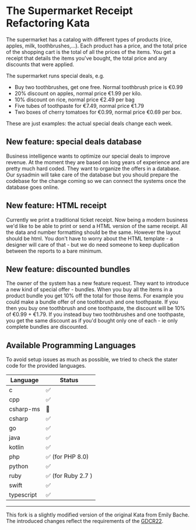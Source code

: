 # The Supermarket Receipt Refactoring Kata

The supermarket has a catalog with different types of products (rice, apples, milk, toothbrushes,...). Each product has a price, and the total price of the shopping cart is the total of all the prices of the items. You get a receipt that details the items you've bought, the total price and any discounts that were applied.

The supermarket runs special deals, e.g.
 - Buy two toothbrushes, get one free. Normal toothbrush price is €0.99
 - 20% discount on apples, normal price €1.99 per kilo.
 - 10% discount on rice, normal price €2.49 per bag
 - Five tubes of toothpaste for €7.49, normal price €1.79
 - Two boxes of cherry tomatoes for €0.99, normal price €0.69 per box.

These are just examples: the actual special deals change each week.

## New feature: special deals database

Business intelligence wants to optimize our special deals to improve revenue.
At the moment they are based on long years of experience and are pretty much
hard coded. They want to organize the offers in a database.
Our sysadmin will take care of the database but you should prepare the codebase
for the change coming so we can connect the systems once the database goes online.

## New feature: HTML receipt

Currently we print a traditional ticket receipt. Now being a modern business we'd
like to be able to print or send a HTML version of the same receipt. All the data
and number formatting should be the same. However the layout should be html.
You don't have to worry about the HTML template - a designer will care of that - but
we do need someone to keep duplication between the reports to a bare minimum.

## New feature: discounted bundles

The owner of the system has a new feature request. They want to introduce a new kind of special offer - bundles. When you buy all the items in a product bundle
you get 10% off the total for those items. For example you could make a bundle offer of one toothbrush and one toothpaste. If you then you buy one toothbrush and one toothpaste, the discount will be 10% of €0.99 + €1.79. If you instead buy two toothbrushes and one toothpaste, you get the same discount as if you'd bought only one of each - ie only complete bundles are discounted.


## Available Programming Languages

To avoid setup issues as much as possible, we tried to check the stater code
for the provided languages.

| Language   | Status             |
|------------|--------------------|
| c          | ✅                 |
| cpp        | ✅                 |
| csharp-ms  | 🤷                 |
| csharp     | ✅                 |
| go         | ✅                 |
| java       | ✅                 |
| kotlin     | ✅                 |
| php        | ✅ (for PHP 8.0)   |
| python     | ✅                 |
| ruby       | ✅ (for Ruby 2.7 ) |
| swift      | ✅                 |
| typescript | ✅                 |

---

This fork is a slightly modified version of the original Kata from Emily Bache.
The introduced changes reflect the requirements of the [GDCR22](https://swkwien.github.io/gdcr22/).
